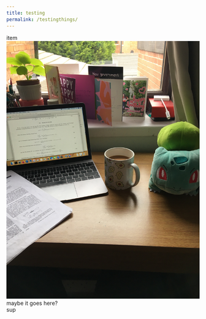 ```yaml
---
title: testing
permalink: /testingthings/
---
```



<article class="default">
<div class="grid">
    <div class="grid__item">
     item <img src="../images/working.jpg">
     <div class="grid__wrapper">maybe it goes here?</div>
     </div>
    <div class="grid__item">
    sup
    </div>
</div>



</article>

